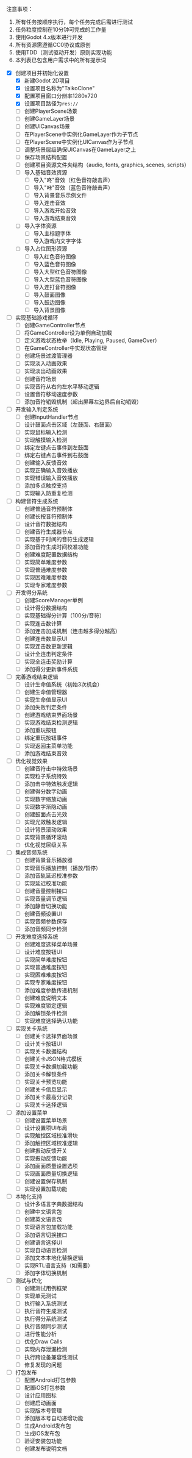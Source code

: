 注意事项：
1. 所有任务按顺序执行，每个任务完成后需进行测试
2. 任务粒度控制在10分钟可完成的工作量
3. 使用Godot 4.x版本进行开发
4. 所有资源需遵循CC0协议或原创
5. 使用TDD（测试驱动开发）原则实现功能
6. 本列表已包含用户需求中的所有提示词

- [x] 创建项目并初始化设置
  - [x] 新建Godot 2D项目
  - [x] 设置项目名称为"TaikoClone"
  - [x] 配置项目窗口分辨率1280x720
  - [x] 设置项目路径为`res://`
  - [ ] 创建PlayerScene场景
  - [ ] 创建GameLayer场景
  - [ ] 创建UICanvas场景
  - [ ] 在PlayerScene中实例化GameLayer作为子节点
  - [ ] 在PlayerScene中实例化UICanvas作为子节点
  - [ ] 调整场景层级确保UICanvas在GameLayer之上
  - [ ] 保存场景结构配置
  - [ ] 创建项目资源文件夹结构（audio, fonts, graphics, scenes, scripts）
  - [ ] 导入基础音效资源
	- [ ] 导入"咚"音效（红色音符敲击声）
	- [ ] 导入"咔"音效（蓝色音符敲击声）
	- [ ] 导入背景音乐示例文件
	- [ ] 导入连击音效
	- [ ] 导入游戏开始音效
	- [ ] 导入游戏结束音效
  - [ ] 导入字体资源
	- [ ] 导入主标题字体
	- [ ] 导入游戏内文字字体
  - [ ] 导入占位图形资源
	- [ ] 导入红色音符图像
	- [ ] 导入蓝色音符图像
	- [ ] 导入大型红色音符图像
	- [ ] 导入大型蓝色音符图像
	- [ ] 导入连打音符图像
	- [ ] 导入鼓面图像
	- [ ] 导入鼓边图像
	- [ ] 导入背景图像

- [ ] 实现基础游戏循环
  - [ ] 创建GameController节点
  - [ ] 将GameController设为单例自动加载
  - [ ] 定义游戏状态枚举（Idle, Playing, Paused, GameOver）
  - [ ] 在GameController中实现状态管理
  - [ ] 创建场景过渡管理器
  - [ ] 实现淡入动画效果
  - [ ] 实现淡出动画效果
  - [ ] 创建音符场景
  - [ ] 实现音符从右向左水平移动逻辑
  - [ ] 设置音符移动速度参数
  - [ ] 添加音符销毁机制（超出屏幕左边界后自动销毁）

- [ ] 开发输入判定系统
  - [ ] 创建InputHandler节点
  - [ ] 设计鼓面点击区域（左鼓面、右鼓面）
  - [ ] 实现鼠标输入检测
  - [ ] 实现触摸输入检测
  - [ ] 绑定左键点击事件到左鼓面
  - [ ] 绑定右键点击事件到右鼓面
  - [ ] 创建输入反馈音效
  - [ ] 实现正确输入音效播放
  - [ ] 实现错误输入音效播放
  - [ ] 添加多点触控支持
  - [ ] 实现输入防重复检测

- [ ] 构建音符生成系统
  - [ ] 创建普通音符预制体
  - [ ] 创建长按音符预制体
  - [ ] 设计音符数据结构
  - [ ] 创建音符生成器节点
  - [ ] 实现基于时间的音符生成逻辑
  - [ ] 添加音符生成时间校准功能
  - [ ] 创建难度配置数据结构
  - [ ] 实现简单难度参数
  - [ ] 实现普通难度参数
  - [ ] 实现困难难度参数
  - [ ] 实现专家难度参数

- [ ] 开发得分系统
  - [ ] 创建ScoreManager单例
  - [ ] 设计得分数据结构
  - [ ] 实现基础得分计算（100分/音符）
  - [ ] 实现连击数计算
  - [ ] 添加连击加成机制（连击越多得分越高）
  - [ ] 创建连击数显示UI
  - [ ] 实现连击数更新逻辑
  - [ ] 设计全连击判定条件
  - [ ] 实现全连击奖励计算
  - [ ] 添加得分更新事件系统

- [ ] 完善游戏结束逻辑
  - [ ] 设计生命值系统（初始3次机会）
  - [ ] 创建生命值管理器
  - [ ] 实现生命值显示UI
  - [ ] 添加失败判定条件
  - [ ] 创建游戏结束界面场景
  - [ ] 实现游戏结束检测逻辑
  - [ ] 添加重玩按钮
  - [ ] 绑定重玩按钮事件
  - [ ] 实现返回主菜单功能
  - [ ] 添加游戏结束音效

- [ ] 优化视觉效果
  - [ ] 创建音符击中特效场景
  - [ ] 实现粒子系统特效
  - [ ] 添加击中特效触发逻辑
  - [ ] 创建得分数字动画
  - [ ] 实现数字缩放动画
  - [ ] 实现数字渐隐动画
  - [ ] 创建鼓面点击光效
  - [ ] 实现光效触发逻辑
  - [ ] 设计背景滚动效果
  - [ ] 实现背景循环滚动
  - [ ] 优化视觉层级关系

- [ ] 集成音频系统
  - [ ] 创建背景音乐播放器
  - [ ] 实现音乐播放控制（播放/暂停）
  - [ ] 添加音轨延迟校准参数
  - [ ] 实现延迟校准功能
  - [ ] 创建音量控制接口
  - [ ] 实现音量调节逻辑
  - [ ] 添加静音切换功能
  - [ ] 创建音频设置UI
  - [ ] 实现音频参数保存
  - [ ] 添加音频同步检测

- [ ] 开发难度选择系统
  - [ ] 创建难度选择菜单场景
  - [ ] 设计难度按钮UI
  - [ ] 实现简单难度按钮
  - [ ] 实现普通难度按钮
  - [ ] 实现困难难度按钮
  - [ ] 实现专家难度按钮
  - [ ] 添加难度参数传递机制
  - [ ] 创建难度说明文本
  - [ ] 实现难度锁定逻辑
  - [ ] 添加解锁条件检测
  - [ ] 实现难度选择确认功能

- [ ] 实现关卡系统
  - [ ] 创建关卡选择界面场景
  - [ ] 设计关卡按钮UI
  - [ ] 实现关卡数据结构
  - [ ] 创建关卡JSON格式模板
  - [ ] 实现关卡数据加载功能
  - [ ] 添加关卡解锁条件
  - [ ] 实现关卡预览功能
  - [ ] 创建关卡信息显示
  - [ ] 添加关卡最高分记录
  - [ ] 实现关卡选择逻辑

- [ ] 添加设置菜单
  - [ ] 创建设置菜单场景
  - [ ] 设计设置项UI布局
  - [ ] 实现触控区域校准滑块
  - [ ] 添加触控区域校准逻辑
  - [ ] 创建振动反馈开关
  - [ ] 实现振动反馈功能
  - [ ] 添加画面质量设置选项
  - [ ] 实现画面质量切换逻辑
  - [ ] 创建设置保存机制
  - [ ] 实现设置加载功能

- [ ] 本地化支持
  - [ ] 设计多语言字典数据结构
  - [ ] 创建中文语言包
  - [ ] 创建英文语言包
  - [ ] 实现语言包加载功能
  - [ ] 添加语言切换接口
  - [ ] 创建语言选择UI
  - [ ] 实现自动语言检测
  - [ ] 添加文本本地化替换逻辑
  - [ ] 实现RTL语言支持（如需要）
  - [ ] 添加字体切换机制

- [ ] 测试与优化
  - [ ] 创建测试用例框架
  - [ ] 实现单元测试
  - [ ] 执行输入系统测试
  - [ ] 执行音符生成测试
  - [ ] 执行得分系统测试
  - [ ] 执行音频同步测试
  - [ ] 进行性能分析
  - [ ] 优化Draw Calls
  - [ ] 实现内存泄漏检测
  - [ ] 执行跨设备兼容性测试
  - [ ] 修复发现的问题

- [ ] 打包发布
  - [ ] 配置Android打包参数
  - [ ] 配置iOS打包参数
  - [ ] 设计应用图标
  - [ ] 创建启动画面
  - [ ] 实现版本号管理
  - [ ] 添加版本号自动递增功能
  - [ ] 生成Android发布包
  - [ ] 生成iOS发布包
  - [ ] 验证安装包功能
  - [ ] 创建发布说明文档
